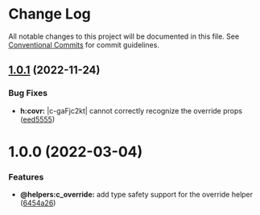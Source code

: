 # Change Log

All notable changes to this project will be documented in this file.
See [Conventional Commits](https://conventionalcommits.org) for commit guidelines.

## [1.0.1](https://github.com/amollo-ui/amollo-kit/compare/@amollo-kit/components-override@1.0.0...@amollo-kit/components-override@1.0.1) (2022-11-24)


### Bug Fixes

* **h:covr:** |c-gaFjc2kt| cannot correctly recognize the override props ([eed5555](https://github.com/amollo-ui/amollo-kit/commit/eed5555713a9f9c3b22abb48996ba46f981a88f7))





# 1.0.0 (2022-03-04)


### Features

* **@helpers:c_override:** add type safety support for the override helper ([6454a26](https://github.com/amollo-ui/amollo-kit/commit/6454a26b74a41579a4c5ef0648e50a709787a02e))
